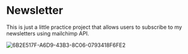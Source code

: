 # Newsletter

This is just a little practice project that allows users to subscribe to my newsletters using mailchimp API.

![6B2E517F-A6D9-43B3-8C06-0793418F6FE2](https://user-images.githubusercontent.com/93356900/200689912-c28fa046-265f-47e5-8a12-fac16a1fcd8f.jpeg)
